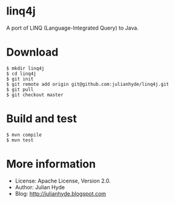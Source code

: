 linq4j
======

A port of LINQ (Language-Integrated Query) to Java.

Download
========

    $ mkdir linq4j
    $ cd linq4j
    $ git init
    $ git remote add origin git@github.com:julianhyde/linq4j.git
    $ git pull
    $ git checkout master

Build and test
==============

    $ mvn compile
    $ mvn test

More information
================

* License: Apache License, Version 2.0.
* Author: Julian Hyde
* Blog: http://julianhyde.blogspot.com

